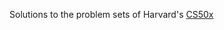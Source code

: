 Solutions to the problem sets of Harvard's [CS50x](https://www.edx.org/course/harvardx/harvardx-cs50x-introduction-computer-1022)
